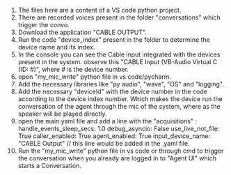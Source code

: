 1. The files here are a content of a  VS code python project.
2. There are recorded voices present in the folder "conversations" which trigger the convo.
3. Download the application "CABLE OUTPUT".
4. Run the code "device_index" present in the folder to determine the device name and its index.
5. In the console you can see the Cable input integrated with the devices present in the system. observe this "CABLE Input (VB-Audio Virtual C (ID: #)", where # is the device number.
6. open "my_mic_write" python file in vs code/pycharm.
7. Add the necessary libraries like "py audio", "wave", "OS" and "logging".
8. Add the necessary  "deviceId" with the device number in the code according to the device index number. Which makes the device run the conversation of the agent through the mic of the system, where as the speaker will be played directly.
9. open the main.yaml file and add a line with the "acquisitions" :  
handle_events_sleep_secs: 1.0
    debug_asyncio: False
    use_live_not_file: True
    caller_enabled: True
    agent_enabled: True
    input_device_name: "CABLE Output" // this line would be added in the .yaml file.
10. Run the "my_mic_write" python  file in vs code or through cmd to trigger the conversation when you already are logged in to "Agent UI" which starts a Conversation.
